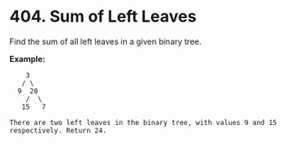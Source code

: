 # 404. Sum of Left Leaves

Find the sum of all left leaves in a given binary tree.

**Example:**

```()
    3
   / \
  9  20
    /  \
   15   7

There are two left leaves in the binary tree, with values 9 and 15 respectively. Return 24.
```
